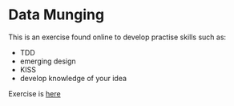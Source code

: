 # Data Munging

This is an exercise found online to develop practise skills such as:
- TDD
- emerging design
- KISS
- develop knowledge of your idea

Exercise is [here](http://codekata.com/kata/kata04-data-munging/)